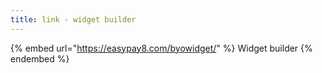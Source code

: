 ```yaml
---
title: link - widget builder
---
```


{% embed url="https://easypay8.com/byowidget/" %}
Widget builder
{% endembed %}
